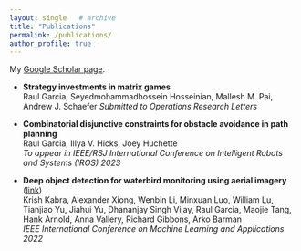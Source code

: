 ```yaml
---
layout: single   # archive
title: "Publications"
permalink: /publications/
author_profile: true
---
```


<!-- {% if author.googlescholar %}
  You can also find my articles on <u><a href="{{author.googlescholar}}">my Google Scholar profile</a>.</u>
{% endif %}

{% include base_path %}

{% for post in site.publications reversed %}
  {% include archive-single.html %}
{% endfor %} -->


My [Google Scholar page](https://scholar.google.com/citations?user=zEP4GUoAAAAJ&hl=en).

<!-- Preprints from 2015 and after are also available on [arXiv](https://arxiv.org/a/chan_j_3.html). -->


* **Strategy investments in matrix games** <br />
  Raul Garcia, Seyedmohammadhossein Hosseinian, Mallesh M. Pai, Andrew J. Schaefer
  _Submitted to Operations Research Letters_

* **Combinatorial disjunctive constraints for obstacle avoidance in path planning**  <br />
  Raul Garcia, Illya V. Hicks, Joey Huchette  <br />
  _To appear in IEEE/RSJ International Conference on Intelligent Robots and Systems (IROS) 2023_

* **Deep object detection for waterbird monitoring using aerial imagery** ([link](https://ieeexplore.ieee.org/document/10069986))  <br />
  Krish Kabra, Alexander Xiong, Wenbin Li, Minxuan Luo, William Lu, Tianjiao Yu, Jiahui Yu, Dhananjay Singh Vijay, Raul Garcia, Maojie Tang, Hank Arnold, Anna Vallery, Richard Gibbons, Arko Barman  <br />
  _IEEE International Conference on Machine Learning and Applications 2022_
